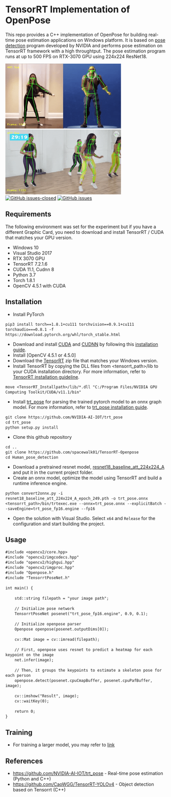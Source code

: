 # TensorRT Implementation of OpenPose
This repo provides a C++ implementation of OpenPose for building real-time pose estimation applications on Windows platform. It is based on [pose detection](https://github.com/NVIDIA-AI-IOT/trt_pose) program developed by NVIDIA and performs pose estimation on TensorRT framework with a high throughtput. The pose estimation program runs at up to 500 FPS on RTX-3070 GPU using 224x224 ResNet18. 

![example-gif-1](results/test1.gif)
![example-gif-2](results/test2.gif)
<br />
[![GitHub issues-closed](https://img.shields.io/github/issues-closed/Naereen/StrapDown.js.svg)](https://github.com/spacewalk01/tensorrt-openpose/issues?q=is%3Aissue+is%3Aclosed)
[![GitHub issues](https://img.shields.io/github/issues/Naereen/StrapDown.js.svg)](https://github.com/spacewalk01/tensorrt-openpose/issues/)

## Requirements
The following environment was set for the experiment but if you have a different Graphic Card, you need to download and install TensorRT / CUDA that matches your GPU version.
- Windows 10
- Visual Studio 2017
- RTX 3070 GPU
- TensorRT 7.2.1.6
- CUDA 11.1, Cudnn 8
- Python 3.7
- Torch 1.8.1
- OpenCV 4.5.1 with CUDA

## Installation
- Install PyTorch 
```
pip3 install torch==1.8.1+cu111 torchvision==0.9.1+cu111 torchaudio===0.8.1 -f https://download.pytorch.org/whl/torch_stable.html
```
- Download and install [CUDA](https://developer.nvidia.com/cuda-11.1.0-download-archive) and [CUDNN](https://developer.nvidia.com/cudnn) by following this [installation guide](https://docs.nvidia.com/deeplearning/cudnn/install-guide/index.html).
- Install [OpenCV 4.5.1 or 4.5.0]
- Download the [TensorRT](https://developer.nvidia.com/nvidia-tensorrt-download) zip file that matches your Windows version.
- Install TensorRT by copying the DLL files from <tensorrt_path>/lib to your CUDA installation directory. For more information, refer to [TensorRT installation guideline](https://docs.nvidia.com/deeplearning/tensorrt/install-guide/index.html).
```
move <TensorRT_Installpath>/lib/*.dll "C:/Program Files/NVIDIA GPU Computing Toolkit/CUDA/v11.1/bin"
```
- Install [trt_pose](https://github.com/NVIDIA-AI-IOT/trt_pose) for parsing the trained pytorch model to an onnx graph model. For more information, refer to [trt_pose installation guide](https://github.com/haotian-liu/yolact_edge/blob/master/INSTALL.md).
```
git clone https://github.com/NVIDIA-AI-IOT/trt_pose
cd trt_pose
python setup.py install
```
- Clone this github repository 
```
cd ..
git clone https://github.com/spacewalk01/TensorRT-Openpose
cd Human_pose_detection
```
- Download a pretrained resnet model, [resnet18_baseline_att_224x224_A](https://drive.google.com/file/d/1XYDdCUdiF2xxx4rznmLb62SdOUZuoNbd/view) and put it in the current project folder.
- Create an onnx model, optimize the model using TensorRT and build a runtime inference engine.
```
python convert2onnx.py -i resnet18_baseline_att_224x224_A_epoch_249.pth -o trt_pose.onnx
<tensorrt_path>/bin/trtexec.exe --onnx=trt_pose.onnx --explicitBatch --saveEngine=trt_pose_fp16.engine --fp16
```
- Open the solution with Visual Studio. Select `x64` and `Release` for the configuration and start building the project. 

## Usage
```
#include <opencv2/core.hpp>
#include "opencv2/imgcodecs.hpp"
#include "opencv2/highgui.hpp"
#include "opencv2/imgproc.hpp"
#include "Openpose.h"
#include "TensorrtPoseNet.h"

int main() {

    std::string filepath = "your image path";
   
    // Initialize pose network
    TensorrtPoseNet posenet("trt_pose_fp16.engine", 0.9, 0.1);
    
    // Initialize openpose parser
    Openpose openpose(posenet.outputDims[0]);

    cv::Mat image = cv::imread(filepath);

    // First, openpose uses resnet to predict a heatmap for each keypoint on the image
    net.infer(image);  

    // Then, it groups the keypoints to estimate a skeleton pose for each person
    openpose.detect(posenet.cpuCmapBuffer, posenet.cpuPafBuffer, image); 
    
    cv::imshow("Result", image);
    cv::waitKey(0);
      
    return 0;
}

```
## Training
- For training a larger model, you may refer to [link](https://docs.nvidia.com/isaac/isaac/packages/skeleton_pose_estimation/doc/2Dskeleton_pose_estimation.html)
## References
  - https://github.com/NVIDIA-AI-IOT/trt_pose - Real-time pose estimation (Python and C++)
  - https://github.com/CaoWGG/TensorRT-YOLOv4 - Object detection based on Tensorrt (C++)

